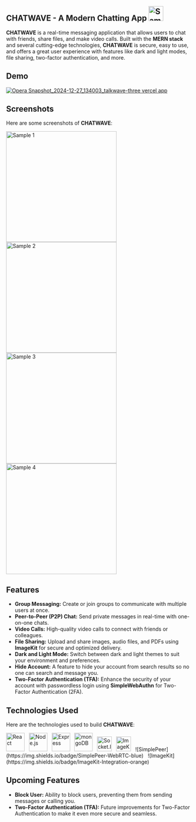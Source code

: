 ## CHATWAVE - A Modern Chatting App <img src="https://github.com/user-attachments/assets/f9337628-49d9-413f-b0ae-655ea4ca55ed" width="40" alt="Sample 1">

**CHATWAVE** is a real-time messaging application that allows users to chat with friends, share files, and make video calls. Built with the **MERN stack** and several cutting-edge technologies, **CHATWAVE** is secure, easy to use, and offers a great user experience with features like dark and light modes, file sharing, two-factor authentication, and more.


## Demo

[![Opera Snapshot_2024-12-27_134003_talkwave-three vercel app](https://github.com/user-attachments/assets/34f447e6-c885-4290-9f54-4be87166f754)](https://talkwave-three.vercel.app/login)




## Screenshots
Here are some screenshots of **CHATWAVE**:

<img src="https://github.com/user-attachments/assets/997ceef2-1293-479f-8c9b-8c3c1e59b13c" width="300" alt="Sample 1">
<img src="https://github.com/user-attachments/assets/95cd10a9-7dba-4a97-92b0-4a9040c4af86" width="300" alt="Sample 2">
<img src="https://github.com/user-attachments/assets/80a97900-61ac-4d5c-a796-c51efab976a0" width="300" alt="Sample 3">
<img src="https://github.com/user-attachments/assets/9939ac63-4d8f-42e4-9389-7df135746d17" width="300" alt="Sample 4">


## Features

- **Group Messaging:** Create or join groups to communicate with multiple users at once.
- **Peer-to-Peer (P2P) Chat:** Send private messages in real-time with one-on-one chats.
- **Video Calls:** High-quality video calls to connect with friends or colleagues.
- **File Sharing:** Upload and share images, audio files, and PDFs using **ImageKit** for secure and optimized delivery.
- **Dark and Light Mode:** Switch between dark and light themes to suit your environment and preferences.
- **Hide Account:** A feature to hide your account from search results so no one can search and message you.
- **Two-Factor Authentication (TFA):** Enhance the security of your account with passwordless login using **SimpleWebAuthn** for Two-Factor Authentication (2FA).

## Technologies Used

Here are the technologies used to build **CHATWAVE**:

<p>
  <img width="50" src="https://user-images.githubusercontent.com/25181517/183897015-94a058a6-b86e-4e42-a37f-bf92061753e5.png" alt="React" title="React" />&nbsp;&nbsp;
  <img width="50" src="https://user-images.githubusercontent.com/25181517/183568594-85e280a7-0d7e-4d1a-9028-c8c2209e073c.png" alt="Node.js" title="Node.js" />&nbsp;&nbsp;
  <img width="50" src="https://user-images.githubusercontent.com/25181517/183859966-a3462d8d-1bc7-4880-b353-e2cbed900ed6.png" alt="Express" title="Express" />&nbsp;&nbsp;
  <img width="50" src="https://user-images.githubusercontent.com/25181517/182884177-d48a8579-2cd0-447a-b9a6-ffc7cb02560e.png" alt="mongoDB" title="mongoDB" />&nbsp;&nbsp;
  <img src="https://socket.io/images/logo-dark.svg" alt="Socket.IO" width="40" height="40" />&nbsp;&nbsp;
  <img src="https://imagekit.io/icons/icon-192x192.png" alt="ImageKit" width="40" height="40" />&nbsp;&nbsp;
  ![SimplePeer](https://img.shields.io/badge/SimplePeer-WebRTC-blue)&nbsp;&nbsp;
  ![ImageKit](https://img.shields.io/badge/ImageKit-Integration-orange)
</p>


## Upcoming Features

- **Block User:** Ability to block users, preventing them from sending messages or calling you.
- **Two-Factor Authentication (TFA):** Future improvements for Two-Factor Authentication to make it even more secure and seamless.
